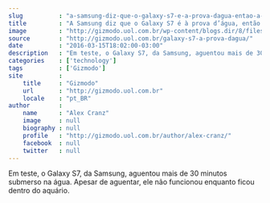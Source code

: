 ```yaml
---
slug          : "a-samsung-diz-que-o-galaxy-s7-e-a-prova-dagua-entao-a-gente-resolveu-coloca-lo-num-aquario"
title         : "A Samsung diz que o Galaxy S7 é à prova d’água, então a gente resolveu colocá-lo num aquário"
image         : "http://gizmodo.uol.com.br/wp-content/blogs.dir/8/files/2016/03/galaxys7-aquario.gif"
source        : "http://gizmodo.uol.com.br/galaxy-s7-a-prova-dagua/"
date          : "2016-03-15T18:02:00-03:00"
description   : "Em teste, o Galaxy S7, da Samsung, aguentou mais de 30 minutos submerso na água. Apesar de aguentar, ele não funcionou enquanto ficou dentro do aquário."
categories    : ['technology']
tags          : ['Gizmodo']
site          :
    title     : "Gizmodo"
    url       : "http://gizmodo.uol.com.br"
    locale    : "pt_BR"
author        :
    name      : "Alex Cranz"
    image     : null
    biography : null
    profile   : "http://gizmodo.uol.com.br/author/alex-cranz/"
    facebook  : null
    twitter   : null
---
```


Em teste, o Galaxy S7, da Samsung, aguentou mais de 30 minutos submerso na água. Apesar de aguentar, ele não funcionou enquanto ficou dentro do aquário.
